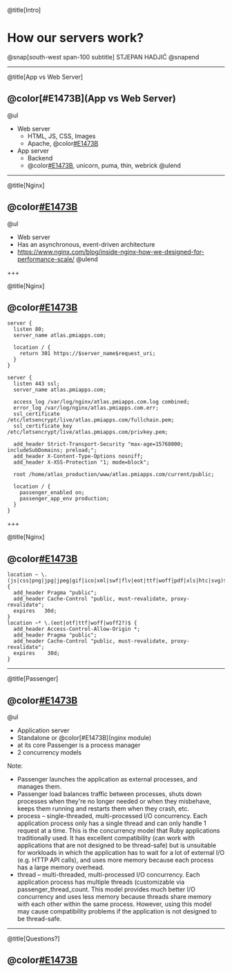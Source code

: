 @title[Intro]

# How our servers work?

@snap[south-west span-100 subtitle]
STJEPAN HADJIĆ
@snapend

---

@title[App vs Web Server]

## @color[#E1473B](App vs Web Server)

@ul
- Web server
  * HTML, JS, CSS, Images
  * Apache, @color[#E1473B](Nginx)
- App server
  * Backend
  * @color[#E1473B](Passenger), unicorn, puma, thin, webrick
@ulend

---

@title[Nginx]

## @color[#E1473B](Nginx)

@ul
* Web server
* Has an asynchronous, event-driven architecture
* https://www.nginx.com/blog/inside-nginx-how-we-designed-for-performance-scale/
@ulend

+++

@title[Nginx]

## @color[#E1473B](host.conf)

```
server {
  listen 80;
  server_name atlas.pmiapps.com;

  location / {
    return 301 https://$server_name$request_uri;
  }
}

server {
  listen 443 ssl;
  server_name atlas.pmiapps.com;

  access_log /var/log/nginx/atlas.pmiapps.com.log combined;
  error_log /var/log/nginx/atlas.pmiapps.com.err;
  ssl_certificate /etc/letsencrypt/live/atlas.pmiapps.com/fullchain.pem;
  ssl_certificate_key /etc/letsencrypt/live/atlas.pmiapps.com/privkey.pem;

  add_header Strict-Transport-Security "max-age=15768000; includeSubDomains; preload;";
  add_header X-Content-Type-Options nosniff;
  add_header X-XSS-Protection "1; mode=block";

  root /home/atlas_production/www/atlas.pmiapps.com/current/public;

  location / {
    passenger_enabled on;
    passenger_app_env production;
  }
}
```

+++

@title[Nginx]

## @color[#E1473B](cache.conf)

```
location ~ \.(js|css|png|jpg|jpeg|gif|ico|xml|swf|flv|eot|ttf|woff|pdf|xls|htc|svg)$ {
  add_header Pragma "public";
  add_header Cache-Control "public, must-revalidate, proxy-revalidate";
  expires   30d;
}
location ~* \.(eot|otf|ttf|woff|woff2?)$ {
  add_header Access-Control-Allow-Origin *;
  add_header Pragma "public";
  add_header Cache-Control "public, must-revalidate, proxy-revalidate";
  expires    30d;
}
```

---

@title[Passenger]

## @color[#E1473B](Passenger)

@ul
* Application server
* Standalone or @color[#E1473B](nginx module)
* at its core Passenger is a process manager
* 2 concurrency models

Note:
- Passenger launches the application as external processes, and manages them. 
- Passenger load balances traffic between processes, shuts down processes when they're no longer needed or when they misbehave, keeps them running and restarts them when they crash, etc.
- process – single-threaded, multi-processed I/O concurrency. Each application process only has a single thread and can only handle 1 request at a time. This is the concurrency model that Ruby applications traditionally used. It has excellent compatibility (can work with applications that are not designed to be thread-safe) but is unsuitable for workloads in which the application has to wait for a lot of external I/O (e.g. HTTP API calls), and uses more memory because each process has a large memory overhead.
- thread – multi-threaded, multi-processed I/O concurrency. Each application process has multiple threads (customizable via passenger_thread_count. This model provides much better I/O concurrency and uses less memory because threads share memory with each other within the same process. However, using this model may cause compatibility problems if the application is not designed to be thread-safe.

---

@title[Questions?]

## @color[#E1473B](Questions?)
